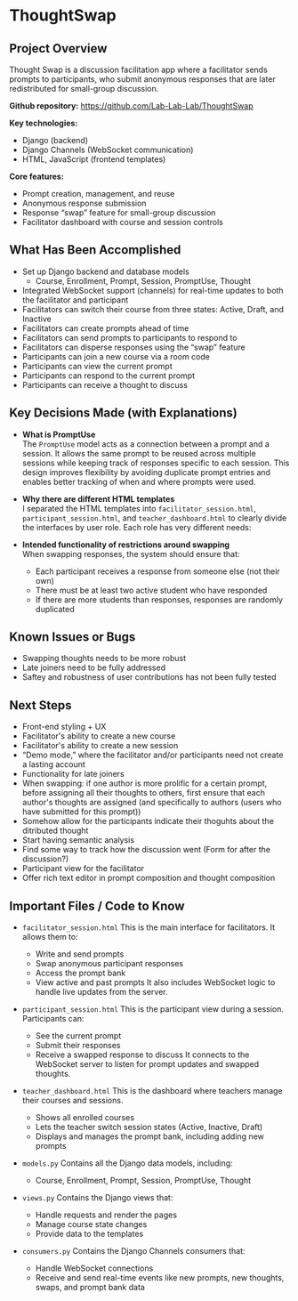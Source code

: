 # ThoughtSwap

## Project Overview

Thought Swap is a discussion facilitation app where a facilitator sends prompts to participants, who submit anonymous responses that are later redistributed for small-group discussion.

**Github repository:** https://github.com/Lab-Lab-Lab/ThoughtSwap

**Key technologies:**
- Django (backend)
- Django Channels (WebSocket communication)
- HTML, JavaScript (frontend templates)

**Core features:**
- Prompt creation, management, and reuse
- Anonymous response submission
- Response “swap” feature for small-group discussion
- Facilitator dashboard with course and session controls

## What Has Been Accomplished

- Set up Django backend and database models
  - Course, Enrollment, Prompt, Session, PromptUse, Thought
- Integrated WebSocket support (channels) for real-time updates to both the facilitator and participant
- Facilitators can switch their course from three states: Active, Draft, and Inactive
- Facilitators can create prompts ahead of time
- Facilitators can send prompts to participants to respond to
- Facilitators can disperse responses using the “swap” feature
- Participants can join a new course via a room code
- Participants can view the current prompt
- Participants can respond to the current prompt
- Participants can receive a thought to discuss

## Key Decisions Made (with Explanations)

- **What is PromptUse**  
  The `PromptUse` model acts as a connection between a prompt and a session. It allows the same prompt to be reused across multiple sessions while keeping track of responses specific to each session. This design improves flexibility by avoiding duplicate prompt entries and enables better tracking of when and where prompts were used.

- **Why there are different HTML templates**  
  I separated the HTML templates into `facilitator_session.html`, `participant_session.html`, and `teacher_dashboard.html` to clearly divide the interfaces by user role. Each role has very different needs:

- **Intended functionality of restrictions around swapping**  
  When swapping responses, the system should ensure that:
  - Each participant receives a response from someone else (not their own)
  - There must be at least two active student who have responded
  - If there are more students than responses, responses are randomly duplicated


## Known Issues or Bugs

- Swapping thoughts needs to be more robust
- Late joiners need to be fully addressed
- Saftey and robustness of user contributions has not been fully tested

## Next Steps

- Front-end styling + UX
- Facilitator's ability to create a new course
- Facilitator's ability to create a new session
- “Demo mode,” where the facilitator and/or participants need not create a lasting account
- Functionality for late joiners
- When swapping: if one author is more prolific for a certain prompt, before assigning all their thoughts to others, first ensure that each author's thoughts are assigned (and specifically to authors (users who have submitted for this prompt))
- Somehow allow for the participants indicate their thoguhts about the ditributed thought
- Start having semantic analysis
- Find some way to track how the discussion went (Form for after the discussion?)
- Participant view for the facilitator
- Offer rich text editor in prompt composition and thought composition

## Important Files / Code to Know

- `facilitator_session.html`
  This is the main interface for facilitators. It allows them to:
  - Write and send prompts
  - Swap anonymous participant responses
  - Access the prompt bank
  - View active and past prompts
  It also includes WebSocket logic to handle live updates from the server.

- `participant_session.html`
  This is the participant view during a session. Participants can:
  - See the current prompt
  - Submit their responses
  - Receive a swapped response to discuss
  It connects to the WebSocket server to listen for prompt updates and swapped thoughts.

- `teacher_dashboard.html`
  This is the dashboard where teachers manage their courses and sessions.
  - Shows all enrolled courses
  - Lets the teacher switch session states (Active, Inactive, Draft)
  - Displays and manages the prompt bank, including adding new prompts

- `models.py`
  Contains all the Django data models, including:
  - Course, Enrollment, Prompt, Session, PromptUse, Thought

- `views.py`
  Contains the Django views that:
  - Handle requests and render the pages
  - Manage course state changes
  - Provide data to the templates

- `consumers.py`
  Contains the Django Channels consumers that:
  - Handle WebSocket connections
  - Receive and send real-time events like new prompts, new thoughts, swaps, and prompt bank data

